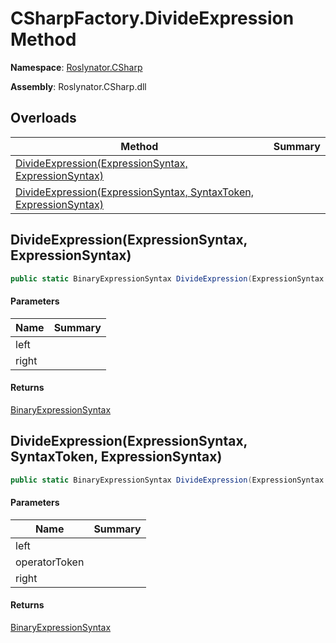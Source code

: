 # CSharpFactory\.DivideExpression Method

**Namespace**: [Roslynator.CSharp](../../README.md)

**Assembly**: Roslynator\.CSharp\.dll

## Overloads

| Method | Summary |
| ------ | ------- |
| [DivideExpression(ExpressionSyntax, ExpressionSyntax)](#Roslynator_CSharp_CSharpFactory_DivideExpression_Microsoft_CodeAnalysis_CSharp_Syntax_ExpressionSyntax_Microsoft_CodeAnalysis_CSharp_Syntax_ExpressionSyntax_) | |
| [DivideExpression(ExpressionSyntax, SyntaxToken, ExpressionSyntax)](#Roslynator_CSharp_CSharpFactory_DivideExpression_Microsoft_CodeAnalysis_CSharp_Syntax_ExpressionSyntax_Microsoft_CodeAnalysis_SyntaxToken_Microsoft_CodeAnalysis_CSharp_Syntax_ExpressionSyntax_) | |

## DivideExpression\(ExpressionSyntax, ExpressionSyntax\)<a name="Roslynator_CSharp_CSharpFactory_DivideExpression_Microsoft_CodeAnalysis_CSharp_Syntax_ExpressionSyntax_Microsoft_CodeAnalysis_CSharp_Syntax_ExpressionSyntax_"></a>

```csharp
public static BinaryExpressionSyntax DivideExpression(ExpressionSyntax left, ExpressionSyntax right)
```

#### Parameters

| Name | Summary |
| ---- | ------- |
| left | |
| right | |

#### Returns

[BinaryExpressionSyntax](https://docs.microsoft.com/en-us/dotnet/api/microsoft.codeanalysis.csharp.syntax.binaryexpressionsyntax)

## DivideExpression\(ExpressionSyntax, SyntaxToken, ExpressionSyntax\)<a name="Roslynator_CSharp_CSharpFactory_DivideExpression_Microsoft_CodeAnalysis_CSharp_Syntax_ExpressionSyntax_Microsoft_CodeAnalysis_SyntaxToken_Microsoft_CodeAnalysis_CSharp_Syntax_ExpressionSyntax_"></a>

```csharp
public static BinaryExpressionSyntax DivideExpression(ExpressionSyntax left, SyntaxToken operatorToken, ExpressionSyntax right)
```

#### Parameters

| Name | Summary |
| ---- | ------- |
| left | |
| operatorToken | |
| right | |

#### Returns

[BinaryExpressionSyntax](https://docs.microsoft.com/en-us/dotnet/api/microsoft.codeanalysis.csharp.syntax.binaryexpressionsyntax)

